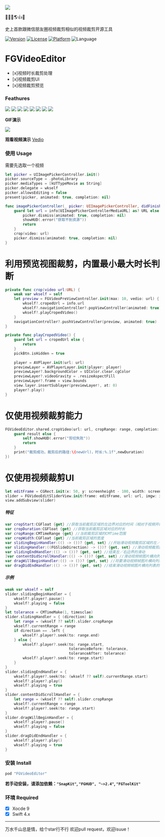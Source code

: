 ![](/screenshoot/title.png)

🎉🚀📅🌎👍🎉

史上首款跟微信朋友圈视频裁剪相似的视频裁剪开源工具

[![Version](https://img.shields.io/cocoapods/v/FGVideoEditor.svg?style=flat)](http://cocoadocs.org/docsets/FGVideoEditor)
[![License](https://img.shields.io/cocoapods/l/FGVideoEditor.svg?style=flat)](http://cocoadocs.org/docsets/FGVideoEditor)
[![Platform](https://img.shields.io/cocoapods/p/FGVideoEditor.svg?style=flat)](http://cocoadocs.org/docsets/FGVideoEditor)
![Language](https://img.shields.io/badge/Language-%20Swift%204.0%20-blue.svg)

# FGVideoEditor

- [x]视频时长裁剪处理
- [x]视频裁剪UI
- [x]视频裁剪预览

### Feathures

![](/screenshoot/1.PNG)
![](/screenshoot/2.PNG)
![](/screenshoot/3.PNG)
![](/screenshoot/4.PNG)
![](/screenshoot/5.PNG)
![](/screenshoot/6.PNG)
![](/screenshoot/7.PNG)
![](/screenshoot/8.PNG)

****GIF演示****

![](/screenshoot/demo.gif)

****观看视频演示****
[Vedio](https://pan.baidu.com/s/1UlDhhAjrWGihpgGy6wPrIA)

### 使用 Usage

需要先选取一个视频

```swift
let picker = UIImagePickerController.init()
picker.sourceType = .photoLibrary
picker.mediaTypes = [kUTTypeMovie as String]
picker.delegate = wkself
picker.allowsEditing = false
present(picker, animated: true, completion: nil)

func imagePickerController(_ picker: UIImagePickerController, didFinishPickingMediaWithInfo info: [String : Any]) {
    guard let url = info[UIImagePickerControllerMediaURL] as? URL else {
        picker.dismiss(animated: true, completion: nil)
        showHUD(.error("获取不到资源"))
        return
    }
    crop(video: url)
    picker.dismiss(animated: true, completion: nil)
}
```

# 利用预览视图裁剪，内置最小最大时长判断

```swift
private func crop(video url:URL) {
    weak var wkself = self
    let preview = FGVideoPreViewController.init(max: 10, vedio: url) { (edit, info) in
        wkself?.cropedUrl = info.url
        wkself?.navigationController?.popViewController(animated: true)
        wkself?.playCropedVideo()
    }
    navigationController?.pushViewController(preview, animated: true)
}

private func playCropedVideo() {
    guard let url = cropedUrl else {
        return
    }
    pickBtn.isHidden = true
    
    player = AVPlayer.init(url: url)
    previewLayer = AVPlayerLayer.init(player: player)
    previewLayer?.backgroundColor = UIColor.clear.cgColor
    previewLayer?.videoGravity = .resizeAspectFill
    previewLayer?.frame = view.bounds
    view.layer.insertSublayer(previewLayer!, at: 0)
    player?.play()
}
```

# 仅使用视频裁剪能力

```swift
FGVideoEditor.shared.cropVideo(url: url, cropRange: range, completion: { (newUrl, newDuration, result) in
    guard result else {
        self.showHUD(.error("剪切失败"))
        return
    }
    print("裁剪成功，裁剪后的路径:\(newUrl)，时长:%.1f",newDuration)
})
```

# 仅使用视频裁剪UI
```swift
let editFrame = CGRect.init(x: 50, y: screenheight - 100, width: screenwidth - 100, height: 50)
slider = FGVideoEditSliderView.init(frame: editFrame, url: url, imgw: imgw, maxduration: 10)
view.addSubview(slider)
```

##### 特征

```swift
var cropStart:CGFloat {get} //获取当前裁剪区域的左边界对应的时间（相对于视频开始播放的位置为0s）
var cropDuration:CGFloat {get} //获取当前裁剪区域对应的时长
var cropRange:CMTimeRange {get} //当前裁剪区域的CMTime范围
var cropWidth:CGFloat {get} //当前裁剪区域的宽度
var slidingBeginHandler:(() -> ())? {get, set} //开始滑动视频裁剪区域的左／右边界的回调
var slidingHandler:((FGSlideDirection) -> ())? {get, set} //滑动视频裁剪区域的左／右边界的回调
var slidingEndHandler:(() -> ())? {get, set} //结束左／右边界的滑动
]var contentDidScrollHandler:(() -> ())? {get, set} //滑动视频帧图片横向列表的回调
var dragWillBeginHandler:(() -> ())? {get, set} //将要滑动视频帧图片横向列表的回调
var dragDidEndHandler:(() -> ())? {get, set} //结束滑动视频帧图片横向列表的回调
```

##### 示例

```swift
weak var wkself = self
slider.slidingBeginHandler = {
    wkself?.player?.pause()
    wkself?.playing = false
}
let tolerance = CMTimeMake(1, timesclae)
slider.slidingHandler = { (direction) in
    let range = (wkself ?? self).slider.cropRange
    wkself?.currentRange = range
    if direction == .left {
        wkself?.player?.seek(to: range.end)
    } else {
        wkself?.player?.seek(to: range.start,
                             toleranceBefore: tolerance,
                             toleranceAfter: tolerance)
        wkself?.player?.seek(to: range.start)
    }
}
slider.slidingEndHandler = {
    wkself?.player?.seek(to: (wkself ?? self).currentRange.start)
    wkself?.player?.play()
    wkself?.playing = true
}
slider.contentDidScrollHandler = {
    let range = (wkself ?? self).slider.cropRange
    wkself?.currentRange = range
    wkself?.player?.seek(to: range.start)
}
slider.dragWillBeginHandler = {
    wkself?.player?.pause()
    wkself?.playing = false
}
slider.dragDidEndHandler = {
    wkself?.player?.play()
    wkself?.playing = true
}
```

### 安装 Install

```swift
pod "FGVideoEditor"
```
****若手动安装，请添加依赖：`"SnapKit"`, `"FGHUD", "~>2.4"`, `"FGToolKit"`****

### 环境 Required

- [x] Xocde 9
- [x] Swift 4.x

-----------------
万水千山总是情，给个star行不行
欢迎pull request，欢迎isuue！